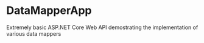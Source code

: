 # DataMapperApp
Extremely basic ASP.NET Core Web API demostrating the implementation of various data mappers
